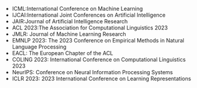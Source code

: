 - ICML:International Conference on Machine Learning
- IJCAI:International Joint Conferences on Artificial Intelligence
- JAIR:Journal of Artificial Intelligence Research
- ACL 2023:The Association for Computational Linguistics 2023
- JMLR: Journal of Machine Learning Research
- EMNLP 2023: The 2023 Conference on Empirical Methods in Natural Language Processing 
- EACL: The European Chapter of the ACL 
- COLING 2023: International Conference on Computational Linguistics 2023
- NeurIPS: Conference on Neural Information Processing Systems
- ICLR 2023: 2023 International Conference on Learning Representations
